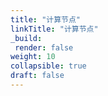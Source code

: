 ```yaml
---
title: "计算节点"
linkTitle: "计算节点"
_build:
 render: false 
weight: 10
collapsible: true
draft: false
---
```


